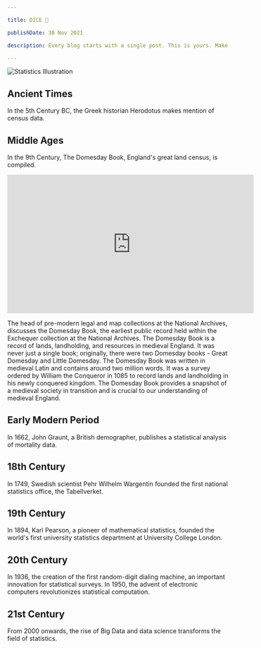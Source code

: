 ```yaml
---

title: DICE 🎲

publishDate: 30 Nov 2021

description: Every blog starts with a single post. This is yours. Make it great.

---
```

![Statistics Illustration](https://maxst.icons8.com/vue-static/ouch/seo/opengraph.png)

## Ancient Times

In the 5th Century BC, the Greek historian Herodotus makes mention of census data.

## Middle Ages

In the 9th Century, The Domesday Book, England's great land census, is compiled.

<iframe width="560" height="315" src="https://www.youtube.com/embed/72-w8ZhNV8I" title="YouTube video player" frameborder="0" allow="accelerometer; autoplay; clipboard-write; encrypted-media; gyroscope; picture-in-picture; web-share" allowfullscreen></iframe>

The head of pre-modern legal and map collections at the National Archives, discusses the Domesday Book, the earliest public record held within the Exchequer collection at the National Archives. The Domesday Book is a record of lands, landholding, and resources in medieval England. It was never just a single book; originally, there were two Domesday books - Great Domesday and Little Domesday. The Domesday Book was written in medieval Latin and contains around two million words. It was a survey ordered by William the Conqueror in 1085 to record lands and landholding in his newly conquered kingdom. The Domesday Book provides a snapshot of a medieval society in transition and is crucial to our understanding of medieval England.

## Early Modern Period

In 1662, John Graunt, a British demographer, publishes a statistical analysis of mortality data.

## 18th Century

In 1749, Swedish scientist Pehr Wilhelm Wargentin founded the first national statistics office, the Tabellverket.

## 19th Century

In 1894, Karl Pearson, a pioneer of mathematical statistics, founded the world's first university statistics department at University College London.

## 20th Century

In 1936, the creation of the first random-digit dialing machine, an important innovation for statistical surveys. In 1950, the advent of electronic computers revolutionizes statistical computation.

## 21st Century

From 2000 onwards, the rise of Big Data and data science transforms the field of statistics.
